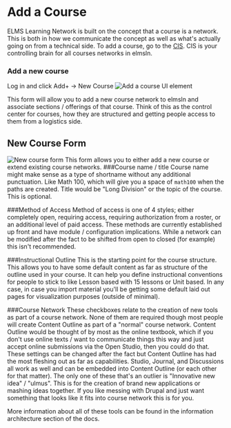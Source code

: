 Add a Course
==============
ELMS Learning Network is built on the concept that a course is a network. This is both in how we communicate the concept as well as what's actually going on from a technical side. To add a course, go to the [CIS](http://online.elmsln.local). CIS is your controlling brain for all courses networks in elmsln. 

### Add a new course
Log in and click Add+ -> New Course
![Add a course UI element](https://cloud.githubusercontent.com/assets/329735/12538206/0cfc3106-c2a2-11e5-94f8-d1242d05295e.png)

This form will allow you to add a new course network to elmsln and associate sections / offerings of that course. Think of this as the control center for courses, how they are structured and getting people access to them from a logistics side.

## New Course Form
![New course form](https://cloud.githubusercontent.com/assets/329735/12538217/3f2e532a-c2a2-11e5-82df-0c893ba07d91.png)
This form allows you to either add a new course or extend existing course networks.
###Course name / title
Course name might make sense as a type of shortname without any additional punctuation. Like Math 100, which will give you a space of `math100` when the paths are created. Title would be "Long Division" or the topic of the course. This is optional.

###Method of Access
Method of access is one of 4 styles; either completely open, requiring access, requiring authorization from a roster, or an additional level of paid access. These methods are currently established up front and have module / configuration implications. While a network can be modified after the fact to be shifted from open to closed (for example) this isn't recommended.

###Instructional Outline
This is the starting point for the course structure. This allows you to have some default content as far as structure of the outline used in your course. It can help you define instructional conventions for people to stick to like Lesson based with 15 lessons or Unit based. In any case, in case you import material you'll be getting some default laid out pages for visualization purposes (outside of minimal).

###Course Network
These checkboxes relate to the creation of new tools as part of a course network. None of them are required though most people will create Content Outline as part of a "normal" course network. Content Outline would be thought of by most as the online textbook, which if you don't use online texts / want to communicate things this way and just accept online submissions via the Open Studio, then you could do that.
These settings can be changed after the fact but Content Outline has had the most fleshing out as far as capabilities. Studio, Journal, and Discussions all work as well and can be embedded into Content Outline (or each other for that matter).
The only one of these that's an outlier is "Innovative new idea" / "ulmus". This is for the creation of brand new applications or mashing ideas together. If you like messing with Drupal and just want something that looks like it fits into course network this is for you.

More information about all of these tools can be found in the information architecture section of the docs.
